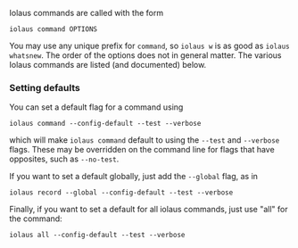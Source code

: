 Iolaus commands are called with the form

    iolaus command OPTIONS

You may use any unique prefix for `command`, so `iolaus w` is as good
as `iolaus whatsnew`.  The order of the options does not in general
matter.  The various Iolaus commands are listed (and documented)
below.

### Setting defaults

You can set a default flag for a command using

    iolaus command --config-default --test --verbose

which will make `iolaus command` default to using the `--test` and
`--verbose` flags.  These may be overridden on the command line for
flags that have opposites, such as `--no-test`.

If you want to set a default globally, just add the `--global` flag,
as in

    iolaus record --global --config-default --test --verbose

Finally, if you want to set a default for all iolaus commands, just
use "all" for the command:

    iolaus all --config-default --test --verbose
